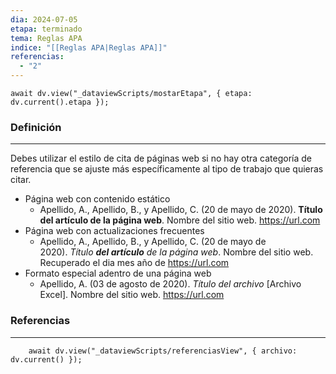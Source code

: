```yaml
---
dia: 2024-07-05
etapa: terminado
tema: Reglas APA
indice: "[[Reglas APA|Reglas APA]]"
referencias:
  - "2"
---
```

```dataviewjs
await dv.view("_dataviewScripts/mostarEtapa", { etapa: dv.current().etapa });
````
### Definición
---
Debes utilizar el estilo de cita de páginas web si no hay otra categoría de referencia que se ajuste más específicamente al tipo de trabajo que quieras citar.

* Página web con contenido estático
	* Apellido, A., Apellido, B., y Apellido, C. (20 de mayo de 2020). __Título del artículo de la página web__. Nombre del sitio web. https://url.com
* Página web con actualizaciones frecuentes
	* Apellido, A., Apellido, B., y Apellido, C. (20 de mayo de 2020). _Título __del artículo__ de la página web_. Nombre del sitio web. Recuperado el dia mes año de https://url.com
* Formato especial adentro de una página web
	* Apellido, A. (03 de agosto de 2020). _Título del archivo_ \[Archivo Excel\]. Nombre del sitio web. https://url.com


### Referencias
---
```dataviewjs
    await dv.view("_dataviewScripts/referenciasView", { archivo: dv.current() });
```